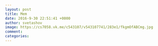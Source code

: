 ```yaml
--- 
layout: post 
title: Mem 
date: 2016-9-30 22:51:41 +0000 
author: svetashov 
image: https://cs7058.vk.me/c543107/v543107741/283e1/fkgmOfABCmg.jpg
comment: 
categories: 
---
```

